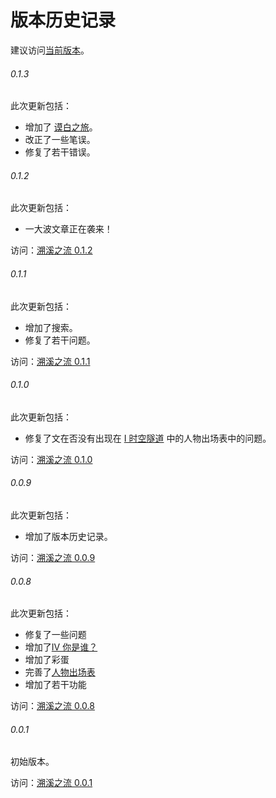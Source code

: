 # 版本历史记录

<note>建议访问<a href="https://other-things.pages.dev">当前版本</a>。</note>

###### 0.1.3
此次更新包括：
- 增加了 [谟白之旅](谟白之旅.md)。
- 改正了一些笔误。
- 修复了若干错误。

###### 0.1.2
此次更新包括：
- 一大波文章正在袭来！

访问：[溯溪之流 0.1.2](https://0560ddeb.other-things.pages.dev/)

###### 0.1.1
此次更新包括：
- 增加了搜索。
- 修复了若干问题。

访问：[溯溪之流 0.1.1](https://79ca3fe3.other-things.pages.dev)

###### 0.1.0
此次更新包括：
- 修复了文在否没有出现在 [I 时空隧道](I-时空隧道.md) 中的人物出场表中的问题。

访问：[溯溪之流 0.1.0](https://7a4f5d72.other-things.pages.dev)

###### 0.0.9
此次更新包括：
- 增加了版本历史记录。

访问：[溯溪之流 0.0.9](https://44ad8806.other-things.pages.dev)

###### 0.0.8
此次更新包括：
- 修复了一些问题
- 增加了[IV 你是谁？](IV-你是谁？.md)
- 增加了彩蛋
- 完善了[人物出场表](人物出场表.md)
- 增加了若干功能

访问：[溯溪之流 0.0.8](https://4965abb1.other-things.pages.dev)

###### 0.0.1
初始版本。

访问：[溯溪之流 0.0.1](https://75c38990.other-things.pages.dev)